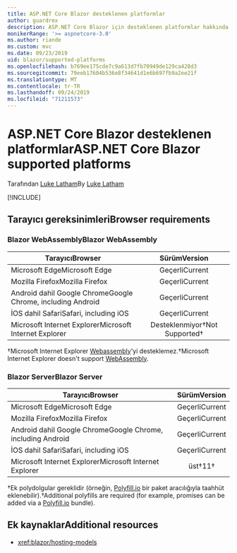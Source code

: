 ```yaml
---
title: ASP.NET Core Blazor desteklenen platformlar
author: guardrex
description: ASP.NET Core Blazor için desteklenen platformlar hakkında bilgi edinin.
monikerRange: '>= aspnetcore-3.0'
ms.author: riande
ms.custom: mvc
ms.date: 09/23/2019
uid: blazor/supported-platforms
ms.openlocfilehash: b769ee175cde7c9a613d7fb70949de129ca428d3
ms.sourcegitcommit: 79eeb17604b536e8f34641d1e6b697fb9a2ee21f
ms.translationtype: MT
ms.contentlocale: tr-TR
ms.lasthandoff: 09/24/2019
ms.locfileid: "71211573"
---
```

# <a name="aspnet-core-blazor-supported-platforms"></a><span data-ttu-id="36d1f-103">ASP.NET Core Blazor desteklenen platformlar</span><span class="sxs-lookup"><span data-stu-id="36d1f-103">ASP.NET Core Blazor supported platforms</span></span>

<span data-ttu-id="36d1f-104">Tarafından [Luke Latham](https://github.com/guardrex)</span><span class="sxs-lookup"><span data-stu-id="36d1f-104">By [Luke Latham](https://github.com/guardrex)</span></span>

[!INCLUDE[](~/includes/blazorwasm-preview-notice.md)]

## <a name="browser-requirements"></a><span data-ttu-id="36d1f-105">Tarayıcı gereksinimleri</span><span class="sxs-lookup"><span data-stu-id="36d1f-105">Browser requirements</span></span>

### <a name="blazor-webassembly"></a><span data-ttu-id="36d1f-106">Blazor WebAssembly</span><span class="sxs-lookup"><span data-stu-id="36d1f-106">Blazor WebAssembly</span></span>

| <span data-ttu-id="36d1f-107">Tarayıcı</span><span class="sxs-lookup"><span data-stu-id="36d1f-107">Browser</span></span>                          | <span data-ttu-id="36d1f-108">Sürüm</span><span class="sxs-lookup"><span data-stu-id="36d1f-108">Version</span></span>               |
| -------------------------------- | :-------------------: |
| <span data-ttu-id="36d1f-109">Microsoft Edge</span><span class="sxs-lookup"><span data-stu-id="36d1f-109">Microsoft Edge</span></span>                   | <span data-ttu-id="36d1f-110">Geçerli</span><span class="sxs-lookup"><span data-stu-id="36d1f-110">Current</span></span>               |
| <span data-ttu-id="36d1f-111">Mozilla Firefox</span><span class="sxs-lookup"><span data-stu-id="36d1f-111">Mozilla Firefox</span></span>                  | <span data-ttu-id="36d1f-112">Geçerli</span><span class="sxs-lookup"><span data-stu-id="36d1f-112">Current</span></span>               |
| <span data-ttu-id="36d1f-113">Android dahil Google Chrome</span><span class="sxs-lookup"><span data-stu-id="36d1f-113">Google Chrome, including Android</span></span> | <span data-ttu-id="36d1f-114">Geçerli</span><span class="sxs-lookup"><span data-stu-id="36d1f-114">Current</span></span>               |
| <span data-ttu-id="36d1f-115">İOS dahil Safari</span><span class="sxs-lookup"><span data-stu-id="36d1f-115">Safari, including iOS</span></span>            | <span data-ttu-id="36d1f-116">Geçerli</span><span class="sxs-lookup"><span data-stu-id="36d1f-116">Current</span></span>               |
| <span data-ttu-id="36d1f-117">Microsoft Internet Explorer</span><span class="sxs-lookup"><span data-stu-id="36d1f-117">Microsoft Internet Explorer</span></span>      | <span data-ttu-id="36d1f-118">Desteklenmiyor&dagger;</span><span class="sxs-lookup"><span data-stu-id="36d1f-118">Not Supported&dagger;</span></span> |

<span data-ttu-id="36d1f-119">&dagger;Microsoft Internet Explorer [Webassembly](https://webassembly.org)'yi desteklemez.</span><span class="sxs-lookup"><span data-stu-id="36d1f-119">&dagger;Microsoft Internet Explorer doesn't support [WebAssembly](https://webassembly.org).</span></span>

### <a name="blazor-server"></a><span data-ttu-id="36d1f-120">Blazor Server</span><span class="sxs-lookup"><span data-stu-id="36d1f-120">Blazor Server</span></span>

| <span data-ttu-id="36d1f-121">Tarayıcı</span><span class="sxs-lookup"><span data-stu-id="36d1f-121">Browser</span></span>                          | <span data-ttu-id="36d1f-122">Sürüm</span><span class="sxs-lookup"><span data-stu-id="36d1f-122">Version</span></span>    |
| -------------------------------- | :--------: |
| <span data-ttu-id="36d1f-123">Microsoft Edge</span><span class="sxs-lookup"><span data-stu-id="36d1f-123">Microsoft Edge</span></span>                   | <span data-ttu-id="36d1f-124">Geçerli</span><span class="sxs-lookup"><span data-stu-id="36d1f-124">Current</span></span>    |
| <span data-ttu-id="36d1f-125">Mozilla Firefox</span><span class="sxs-lookup"><span data-stu-id="36d1f-125">Mozilla Firefox</span></span>                  | <span data-ttu-id="36d1f-126">Geçerli</span><span class="sxs-lookup"><span data-stu-id="36d1f-126">Current</span></span>    |
| <span data-ttu-id="36d1f-127">Android dahil Google Chrome</span><span class="sxs-lookup"><span data-stu-id="36d1f-127">Google Chrome, including Android</span></span> | <span data-ttu-id="36d1f-128">Geçerli</span><span class="sxs-lookup"><span data-stu-id="36d1f-128">Current</span></span>    |
| <span data-ttu-id="36d1f-129">İOS dahil Safari</span><span class="sxs-lookup"><span data-stu-id="36d1f-129">Safari, including iOS</span></span>            | <span data-ttu-id="36d1f-130">Geçerli</span><span class="sxs-lookup"><span data-stu-id="36d1f-130">Current</span></span>    |
| <span data-ttu-id="36d1f-131">Microsoft Internet Explorer</span><span class="sxs-lookup"><span data-stu-id="36d1f-131">Microsoft Internet Explorer</span></span>      | <span data-ttu-id="36d1f-132">üst&dagger;</span><span class="sxs-lookup"><span data-stu-id="36d1f-132">11&dagger;</span></span> |

<span data-ttu-id="36d1f-133">&dagger;Ek polydolgular gereklidir (örneğin, [Polyfill.io](https://polyfill.io/v3/) bir paket aracılığıyla taahhüt eklenebilir).</span><span class="sxs-lookup"><span data-stu-id="36d1f-133">&dagger;Additional polyfills are required (for example, promises can be added via a [Polyfill.io](https://polyfill.io/v3/) bundle).</span></span>

## <a name="additional-resources"></a><span data-ttu-id="36d1f-134">Ek kaynaklar</span><span class="sxs-lookup"><span data-stu-id="36d1f-134">Additional resources</span></span>

* <xref:blazor/hosting-models>
